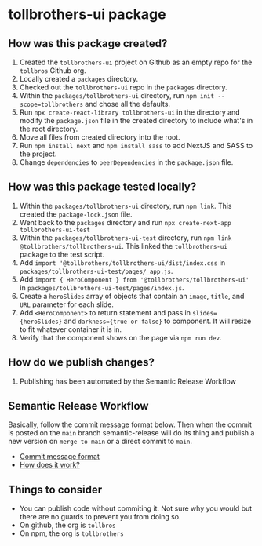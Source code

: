 # tollbrothers-ui package

## How was this package created?
1. Created the `tollbrothers-ui` project on Github as an empty repo for the `tollbros` Github org.
2. Locally created a `packages` directory.
3. Checked out the `tollbrothers-ui` repo in the `packages` directory.
4. Within the `packages/tollbrothers-ui` directory, run `npm init --scope=tollbrothers` and chose all the defaults.
5. Run `npx create-react-library tollbrothers-ui` in the directory and modify the `package.json` file in the created directory to include what's in the root directory.
6. Move all files from created directory into the root.
7. Run `npm install next` and `npm install sass` to add NextJS and SASS to the project.
8. Change `dependencies` to `peerDependencies` in the `package.json` file.

## How was this package tested locally?
1. Within the `packages/tollbrothers-ui` directory, run `npm link`. This created the `package-lock.json` file.
2. Went back to the `packages` directory and run `npx create-next-app tollbrothers-ui-test`
3. Within the `packages/tollbrothers-ui-test` directory, run `npm link @tollbrothers/tollbrothers-ui`. This linked the `tollbrothers-ui` package to the test script.
4. Add `import '@tollbrothers/tollbrothers-ui/dist/index.css` in `packages/tollbrothers-ui-test/pages/_app.js`.
5. Add `import { HeroComponent } from '@tollbrothers/tollbrothers-ui'` in `packages/tollbrothers-ui-test/pages/index.js`.
6. Create a `heroSlides` array of objects that contain an `image`, `title`, and `URL` parameter for each slide.
7. Add `<HeroComponent>` to return statement and pass in `slides={heroSlides}` and `darkness={true or false}` to component. It will resize to fit whatever container it is in.
8. Verify that the component shows on the page via `npm run dev`.

## How do we publish changes?
1. Publishing has been automated by the Semantic Release Workflow

## Semantic Release Workflow
Basically, follow the commit message format below. Then when the commit is posted on the `main` branch semantic-release will do its thing and publish a new version on `merge to main` or a direct commit to `main`.
* [Commit message format](https://github.com/angular/angular/blob/main/CONTRIBUTING.md#type)
* [How does it work?](https://github.com/angular/angular/blob/main/CONTRIBUTING.md#type)

## Things to consider
- You can publish code without commiting it. Not sure why you would but there are no guards to prevent you from doing so.
- On github, the org is `tollbros`
- On npm, the org is `tollbrothers`
